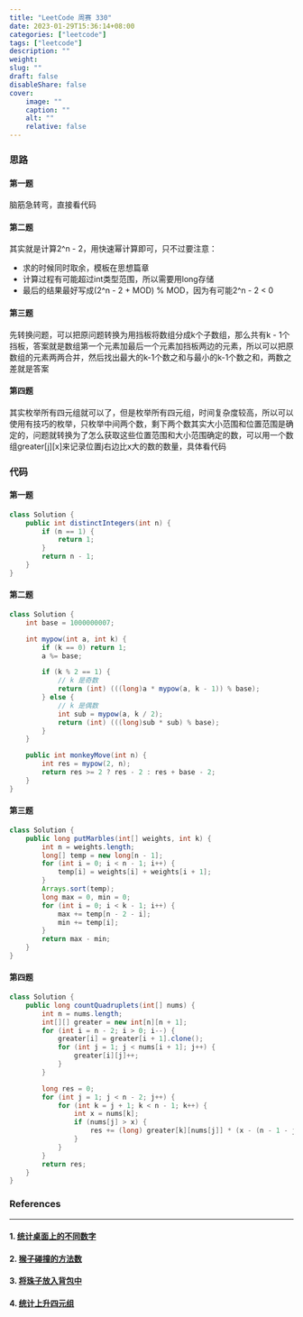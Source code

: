 ```yaml
---
title: "LeetCode 周赛 330"
date: 2023-01-29T15:36:14+08:00
categories: ["leetcode"]
tags: ["leetcode"]
description: ""
weight:
slug: ""
draft: false
disableShare: false
cover:
    image: ""
    caption: ""
    alt: ""
    relative: false
---
```


### 思路

#### 第一题

脑筋急转弯，直接看代码

#### 第二题

其实就是计算2^n - 2，用快速幂计算即可，只不过要注意：

- 求的时候同时取余，模板在思想篇章
- 计算过程有可能超过int类型范围，所以需要用long存储
- 最后的结果最好写成(2^n - 2 + MOD) % MOD，因为有可能2^n - 2 < 0

#### 第三题

先转换问题，可以把原问题转换为用挡板将数组分成k个子数组，那么共有k - 1个挡板，答案就是数组第一个元素加最后一个元素加挡板两边的元素，所以可以把原数组的元素两两合并，然后找出最大的k-1个数之和与最小的k-1个数之和，两数之差就是答案

#### 第四题

其实枚举所有四元组就可以了，但是枚举所有四元组，时间复杂度较高，所以可以使用有技巧的枚举，只枚举中间两个数，剩下两个数其实大小范围和位置范围是确定的，问题就转换为了怎么获取这些位置范围和大小范围确定的数，可以用一个数组greater\[j\]\[x\]来记录位置j右边比x大的数的数量，具体看代码

### 代码

#### 第一题

```java
class Solution {
    public int distinctIntegers(int n) {
        if (n == 1) {
            return 1;
        }
        return n - 1;
    }
}
```

#### 第二题

```java
class Solution {
    int base = 1000000007;

    int mypow(int a, int k) {
        if (k == 0) return 1;
        a %= base;

        if (k % 2 == 1) {
            // k 是奇数
            return (int) (((long)a * mypow(a, k - 1)) % base);
        } else {
            // k 是偶数
            int sub = mypow(a, k / 2);
            return (int) (((long)sub * sub) % base);
        }
    }

    public int monkeyMove(int n) {
        int res = mypow(2, n);
        return res >= 2 ? res - 2 : res + base - 2;
    }
}
```

#### 第三题

```java
class Solution {
    public long putMarbles(int[] weights, int k) {
        int n = weights.length;
        long[] temp = new long[n - 1];
        for (int i = 0; i < n - 1; i++) {
            temp[i] = weights[i] + weights[i + 1];
        }
        Arrays.sort(temp);
        long max = 0, min = 0;
        for (int i = 0; i < k - 1; i++) {
            max += temp[n - 2 - i];
            min += temp[i];
        }
        return max - min;
    }
}
```

#### 第四题

```java
class Solution {
    public long countQuadruplets(int[] nums) {
        int n = nums.length;
        int[][] greater = new int[n][n + 1];
        for (int i = n - 2; i > 0; i--) {
            greater[i] = greater[i + 1].clone();
            for (int j = 1; j < nums[i + 1]; j++) {
                greater[i][j]++;
            }
        }

        long res = 0;
        for (int j = 1; j < n - 2; j++) {
            for (int k = j + 1; k < n - 1; k++) {
                int x = nums[k];
                if (nums[j] > x) {
                    res += (long) greater[k][nums[j]] * (x - (n - 1 - j - greater[j][x]));
                }
            }
        }
        return res;
    }
}
```

### References

---

#### 1. [统计桌面上的不同数字](https://leetcode.cn/problems/count-distinct-numbers-on-board/)

#### 2. [猴子碰撞的方法数](https://leetcode.cn/problems/count-collisions-of-monkeys-on-a-polygon/)

#### 3. [将珠子放入背包中](https://leetcode.cn/problems/put-marbles-in-bags/)

#### 4. [统计上升四元组](https://leetcode.cn/problems/count-increasing-quadruplets/)
